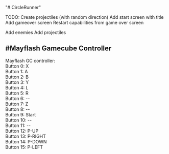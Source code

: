 "# CircleRunner" 

TODO:
Create projectiles (with random direction)
Add start screen with title
Add gameover screen
Restart capabilities from game over screen

Add enemies
Add projectiles


#Mayflash Gamecube Controller
----
Mayflash GC controller:   
Button 0: X   
Button 1: A   
Button 2: B  
Button 3: Y  
Button 4: L  
Button 5: R  
Button 6: --  
Button 7: Z     
Button 8: --  
Button 9: Start   
Button 10: --   
Button 11: --  
Button 12: P-UP   
Button 13: P-RIGHT   
Button 14: P-DOWN   
Button 15: P-LEFT  
